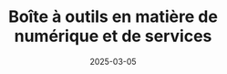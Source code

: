 ---
cascade:
  type: toolkit
description: Guides et ressources complets pour les pratiques de développement
date: 2025-03-05
hero_image: "/img/toolkit/landing.svg"
hero_image_alt: "Illustration d'un homme et d'une femme construisant une structure avec de grands blocs géométriques et des fenêtres, une étagère et des plantes en arrière-plan."
hero_text: |
  Les outils du numérique et des services offrent des conseils pratiques basés sur les expériences réelles du SNC et de nos partenaires. Conforme à la [politique sur les services et le numérique](https://www.tbs-sct.canada.ca/pol/doc-fra.aspx?id=32603) et aux [normes relatives au numérique](https://www.canada.ca/fr/gouvernement/systeme/gouvernement-numerique/normes-numeriques-gouvernement-canada.html), notre boîte à outils aide à relever les défis, à adopter des pratiques agiles et à concevoir des services numériques centrés sur la personne.
hero_title: Concevoir et offrir de meilleurs services numériques
layout: landing
title: Boîte à outils en matière de numérique et de services
tools_description: |
  Produits numériques construits par le Service numérique canadien pour améliorer la prestation des services dans l’ensemble du gouvernement du Canada.
tools:
  - "guide-de-rédaction-du-contenu-du-site-canada-ca"
  - "amelioration-continue-du-contenu-web"
  - "conception-pour-canada-ca"
  - "boite-a-outils-de-l-accessibilite-numerique"
  - "système-de-design-gc"
  - "notification-gc"
  - "formulaires-gc"
  - "sondage-sur-la-réussite-des-tâches-du-gc"
  - "outil-de-rétroaction-sur-la-page"
translationKey: service-digital-toolkit
type: toolkit
url: /boite-a-outils-en-matiere-de-numerique-et-de-services/
---